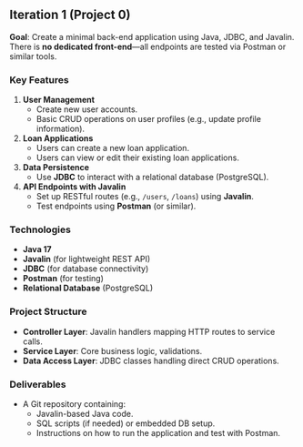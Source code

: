 ## **Iteration 1 (Project 0)**
**Goal**: Create a minimal back-end application using Java, JDBC, and Javalin. There is **no dedicated front-end**—all endpoints are tested via Postman or similar tools.

### **Key Features**
1. **User Management**  
   - Create new user accounts.  
   - Basic CRUD operations on user profiles (e.g., update profile information).
2. **Loan Applications**  
   - Users can create a new loan application.  
   - Users can view or edit their existing loan applications.  
3. **Data Persistence**  
   - Use **JDBC** to interact with a relational database (PostgreSQL).  
4. **API Endpoints with Javalin**  
   - Set up RESTful routes (e.g., `/users`, `/loans`) using **Javalin**.  
   - Test endpoints using **Postman** (or similar).  

### **Technologies**
- **Java 17**  
- **Javalin** (for lightweight REST API)  
- **JDBC** (for database connectivity)  
- **Postman** (for testing)  
- **Relational Database** (PostgreSQL)

### **Project Structure**
- **Controller Layer**: Javalin handlers mapping HTTP routes to service calls.  
- **Service Layer**: Core business logic, validations.  
- **Data Access Layer**: JDBC classes handling direct CRUD operations.  

### **Deliverables**
- A Git repository containing:  
  - Javalin-based Java code.  
  - SQL scripts (if needed) or embedded DB setup.  
  - Instructions on how to run the application and test with Postman.
